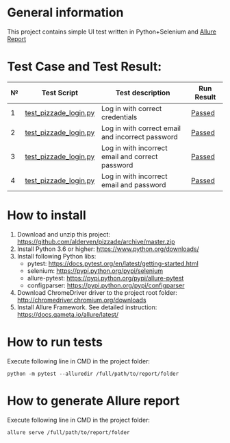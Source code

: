 # General information

This project contains simple UI test written in Python+Selenium and [Allure Report](https://cdn.rawgit.com/alderven/pizzade/master/allure-report/index.html)

# Test Case and Test Result:
№ | Test Script                                                                                    | Test description                                 | Run Result                                                                                                       
-- | -----------------------------------------------------------------------------------------------| -------------------------------------------------|-------------------------------------------------------------------------------------------------------------------------- 
1  | [test_pizzade_login.py](https://github.com/alderven/pizzade/blob/master/test_pizzade_login.py) | Log in with correct credentials                  | [Passed](https://cdn.rawgit.com/alderven/pizzade/master/allure-report/index.html#behaviors/cc1460ab704b97cd9991bc6dd4123a2c/fdde9a10c123267e/)
2  | [test_pizzade_login.py](https://github.com/alderven/pizzade/blob/master/test_pizzade_login.py) | Log in with correct email and incorrect password | [Passed](https://cdn.rawgit.com/alderven/pizzade/master/allure-report/index.html#behaviors/cc1460ab704b97cd9991bc6dd4123a2c/19a0f0b1d37120fc/)
3  | [test_pizzade_login.py](https://github.com/alderven/pizzade/blob/master/test_pizzade_login.py) | Log in with incorrect email and correct password | [Passed](https://cdn.rawgit.com/alderven/pizzade/master/allure-report/index.html#behaviors/cc1460ab704b97cd9991bc6dd4123a2c/c7eec5b7945990bd/)
4  | [test_pizzade_login.py](https://github.com/alderven/pizzade/blob/master/test_pizzade_login.py) | Log in with incorrect email and password         | [Passed](https://cdn.rawgit.com/alderven/pizzade/master/allure-report/index.html#behaviors/cc1460ab704b97cd9991bc6dd4123a2c/fcb9a04282b88048/)  


# How to install
1. Download and unzip this project: https://github.com/alderven/pizzade/archive/master.zip
1. Install Python 3.6 or higher: https://www.python.org/downloads/
1. Install following Python libs:
   * pytest: https://docs.pytest.org/en/latest/getting-started.html
   * selenium: https://pypi.python.org/pypi/selenium
   * allure-pytest: https://pypi.python.org/pypi/allure-pytest
   * configparser: https://pypi.python.org/pypi/configparser
1. Download ChromeDriver driver to the project root folder:
   http://chromedriver.chromium.org/downloads
1. Install Allure Framework. See detailed instruction: https://docs.qameta.io/allure/latest/


# How to run tests
Execute following line in CMD in the project folder:
```
python -m pytest --alluredir /full/path/to/report/folder
```

# How to generate Allure report
Execute following line in CMD in the project folder:
```
allure serve /full/path/to/report/folder
```